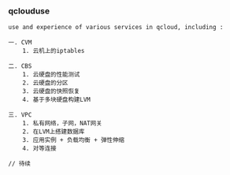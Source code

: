 ### qclouduse ###

    use and experience of various services in qcloud, including :

    一. CVM
        1. 云机上的iptables
    
    二. CBS
        1. 云硬盘的性能测试
        2. 云硬盘的分区
        3. 云硬盘的快照恢复
        4. 基于多块硬盘构建LVM
    
    三. VPC
        1. 私有网络，子网，NAT网关
        2. 在LVM上搭建数据库
        3. 应用实例 + 负载均衡 + 弹性伸缩
        4. 对等连接
    
    // 待续
